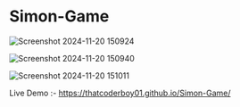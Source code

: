 # Simon-Game

![Screenshot 2024-11-20 150924](https://github.com/user-attachments/assets/b8305bc8-d9f6-4316-9723-488fd3f7a480)


![Screenshot 2024-11-20 150940](https://github.com/user-attachments/assets/3b9ee0d1-130e-4c6c-a6ca-10ec6826e4ac)


![Screenshot 2024-11-20 151011](https://github.com/user-attachments/assets/2cfc6af0-2798-4943-9269-fbf674c5bbef)


Live Demo :- https://thatcoderboy01.github.io/Simon-Game/
